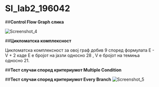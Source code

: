 # SI_lab2_196042

##**Control Flow Graph слика**

![Screenshot_4](https://user-images.githubusercontent.com/80226856/119867432-2e33c180-bf1e-11eb-8842-63b88f008f5d.png)

##**Цикломатска комплексност**

Цикломатска комплексност за овој граф добив 9 според формулата E - V + 2 каде Е е бројот на јазли односно 28 , V е бројот на темиња односно 21.

##**Тест случаи според критериумот Multiple Condition**


##**Тест случаи според критериумот Every Branch**
![Screenshot_5](https://user-images.githubusercontent.com/80226856/119867748-84a10000-bf1e-11eb-8aab-fc05de6b0705.png)
